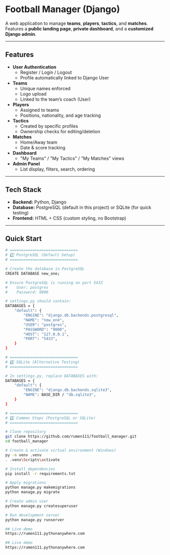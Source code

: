 # **Football Manager (Django)**  

A web application to manage **teams**, **players**, **tactics**, and **matches**.  
Features a **public landing page**, **private dashboard**, and a **customized Django admin**.  

---

## **Features**  

- **User Authentication**  
  - Register / Login / Logout  
  - Profile automatically linked to Django User  
- **Teams**  
  - Unique names enforced  
  - Logo upload  
  - Linked to the team’s coach (User)  
- **Players**  
  - Assigned to teams  
  - Positions, nationality, and age tracking  
- **Tactics**  
  - Created by specific profiles  
  - Ownership checks for editing/deletion  
- **Matches**  
  - Home/Away team  
  - Date & score tracking  
- **Dashboard**  
  - "My Teams" / "My Tactics" / "My Matches" views  
- **Admin Panel**  
  - List display, filters, search, ordering  

---

## **Tech Stack**  

- **Backend:** Python, Django  
- **Database:** PostgreSQL (default in this project) or SQLite (for quick testing)  
- **Frontend:** HTML + CSS (custom styling, no Bootstrap)  

---

## **Quick Start**  

```bash
# ==============================
# 1️⃣ PostgreSQL (Default Setup)
# ==============================

# Create the database in PostgreSQL
CREATE DATABASE new_one;

# Ensure PostgreSQL is running on port 5433
#    User: postgres  
#    Password: 0000  

# settings.py should contain:
DATABASES = {
    "default": {
        "ENGINE": "django.db.backends.postgresql",
        "NAME": "new_one",
        "USER": "postgres",
        "PASSWORD": "0000",
        "HOST": "127.0.0.1",
        "PORT": "5433",
    }
}

# ==============================
# 2️⃣ SQLite (Alternative Testing)
# ==============================

# In settings.py, replace DATABASES with:
DATABASES = {
    "default": {
        "ENGINE": "django.db.backends.sqlite3",
        "NAME": BASE_DIR / "db.sqlite3",
    }
}

# ==============================
# 3️⃣ Common Steps (PostgreSQL or SQLite)
# ==============================

# Clone repository
git clone https://github.com/rumen111/football_manager.git
cd football_manager

# Create & activate virtual environment (Windows)
py -m venv .venv
. .venv\Scripts\activate

# Install dependencies
pip install -r requirements.txt

# Apply migrations
python manage.py makemigrations
python manage.py migrate

# Create admin user
python manage.py createsuperuser

# Run development server
python manage.py runserver

## Live demo
https://rumen111.pythonanywhere.com

## Live demo
https://rumen111.pythonanywhere.com

